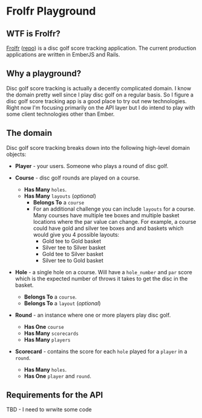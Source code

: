 # Frolfr Playground

## WTF is Frolfr?
[Frolfr](frolfr.com) ([repo](github.com/frolfr)) is a disc golf score tracking application. The current production applications are written in EmberJS and Rails.

## Why a playground?
Disc golf score tracking is actually a decently complicated domain. I know the domain pretty well since I play disc golf on a regular basis. So I figure a disc golf score tracking app is a good place to try out new technologies. Right now I'm focusing primarily on the API layer but I do intend to play with some client technologies other than Ember.

## The domain
Disc golf score tracking breaks down into the following high-level domain objects:
* **Player** - your users. Someone who plays a round of disc golf.
* **Course** - disc golf rounds are played on a course.
  * **Has Many** `holes`.
  * **Has Many** `layouts` (*optional*)
    * **Belongs To** a `course`
    * For an additional challenge you can include `layouts` for a course. Many courses have multiple tee boxes and multiple basket locations where the par value can change. For example, a course could have gold and silver tee boxes and and baskets which would give you 4 possible layouts:
      * Gold tee to Gold basket
      * Silver tee to Silver basket
      * Gold tee to Silver basket
      * Silver tee to Gold basket
    
* **Hole** - a single hole on a course. Will have a `hole_number` and `par` score which is the expected number of throws it takes to get the disc in the basket.
  * **Belongs To** a `course`.
  * **Belongs To** a `layout` (*optional*)
* **Round** - an instance where one or more players play disc golf. 
  * **Has One** `course`
  * **Has Many** `scorecards`
  * **Has Many** `players`
* **Scorecard** - contains the score for each `hole` played for a `player` in a `round`.
  * **Has Many** `holes`. 
  * **Has One** `player` and `round`.

## Requirements for the API
TBD - I need to wrwite some code
